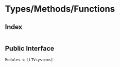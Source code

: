 # Types/Methods/Functions

## Index
```@index
```
## Public Interface
```@autodocs
Modules = [LTVsystems]
```
